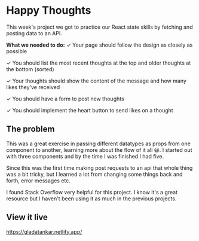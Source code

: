 # Happy Thoughts

This week's project we got to practice our React state skills by fetching and posting data to an API.

**What we needed to do:**
✓ Your page should follow the design as closely as possible

✓ You should list the most recent thoughts at the top and older thoughts at the bottom (sorted)

✓ Your thoughts should show the content of the message and how many likes they've received

✓ You should have a form to post new thoughts

✓ You should implement the heart button to send likes on a thought

## The problem

This was a great exercise in passing different datatypes as props from one component to another, learning more about the flow of it all 😃. I started out with three components and by the time I was finished I had five.

Since this was the first time making post requests to an api that whole thing was a bit tricky, but I learned a lot from changing some things back and forth, error messages etc.

I found Stack Overflow very helpful for this project. I know it's a great resource but I haven't been using it as much in the previous projects.

## View it live

https://gladatankar.netlify.app/
